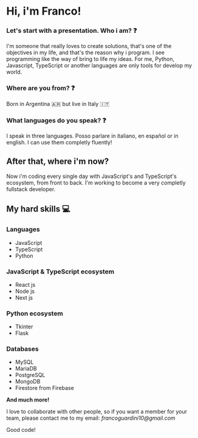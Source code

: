 # Hi, i'm Franco!

### Let's start with a presentation. Who i am? :question:

I'm someone that really loves to create solutions, that's one of the objectives in my life, and that's the reason why i program. 
I see programming like the way of bring to life my ideas. For me, Python, Javascript, TypeScript or another languages 
are only tools for develop my world. 

### Where are you from? :question:
Born in Argentina :argentina: but live in Italy 🇮🇹

### What languages do you speak? :question:
I speak in three languages. Posso parlare in italiano, en español or in english. I can use them completly fluently!  

## After that, where i'm now?
Now i'm coding every single day with JavaScript's and TypeScript's ecosystem, from front to back. 
I'm working to become a very completly fullstack developer.  

## My hard skills :computer:

### Languages
- JavaScript
- TypeScript
- Python

### JavaScript & TypeScript ecosystem
- React js
- Node js 
- Next js 

### Python ecosystem
- Tkinter
- Flask
 
### Databases 
- MySQL
- MariaDB
- PostgreSQL
- MongoDB
- Firestore from Firebase

**And much more!**

I love to collaborate with other people, so if you want a member for your team, please contact me to my email: 
_francoguardini10@gmail.com_

Good code!
